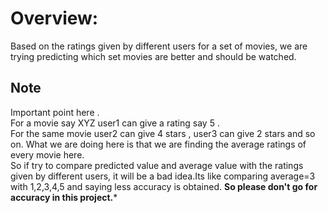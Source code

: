 # Overview:
Based on the ratings given by different users for a set of movies, we are trying predicting which set movies are better and should be watched.

## Note
Important point here .<br />
For a movie say XYZ user1 can give a rating say 5 .<br /> 
For the same movie user2 can give 4 stars , user3 can give 2 stars and so on. What we are doing here is that we are finding the average ratings of every movie here.<br /> 
So if try to compare predicted value and average value with the ratings given by different users, it will be a bad idea.Its like comparing average=3 with 1,2,3,4,5 and saying less accuracy is obtained.
**So please don't go for accuracy in this project.***

